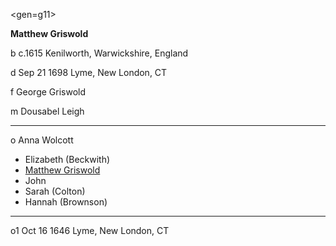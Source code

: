 <gen=g11>

<b>Matthew Griswold</b>

b c.1615 Kenilworth, Warwickshire, England

d Sep 21 1698 Lyme, New London, CT

f George Griswold

m Dousabel Leigh

<hr>

o Anna Wolcott

- Elizabeth (Beckwith)
- [Matthew Griswold](../g11/matthew_griswold_1652.md)
- John
- Sarah (Colton)
- Hannah (Brownson)

<hr>

o1 Oct 16 1646 Lyme, New London, CT

